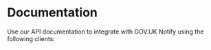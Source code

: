 # Documentation

Use our API documentation to integrate with GOV.UK Notify using the following clients:
